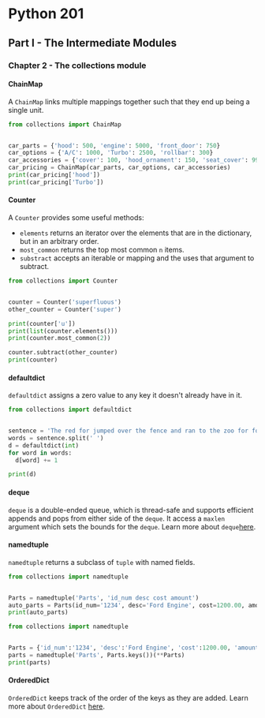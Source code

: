 # Python 201

## Part I - The Intermediate Modules

### Chapter 2 - The collections module

#### ChainMap

A `ChainMap` links multiple mappings together such that they end up being a single unit.

```python
from collections import ChainMap


car_parts = {'hood': 500, 'engine': 5000, 'front_door': 750}
car_options = {'A/C': 1000, 'Turbo': 2500, 'rollbar': 300}
car_accessories = {'cover': 100, 'hood_ornament': 150, 'seat_cover': 99}
car_pricing = ChainMap(car_parts, car_options, car_accessories)
print(car_pricing['hood'])
print(car_pricing['Turbo'])
```

#### Counter

A `Counter` provides some useful methods:

- `elements` returns an iterator over the elements that are in the dictionary, but in an arbitrary order.
- `most_common` returns the top most common `n` items.
- `substract` accepts an iterable or mapping and the uses that argument to subtract.

```python
from collections import Counter


counter = Counter('superfluous')
other_counter = Counter('super')

print(counter['u'])
print(list(counter.elements()))
print(counter.most_common(2))

counter.subtract(other_counter)
print(counter)
```

#### defaultdict

`defaultdict` assigns a zero value to any key it doesn't already have in it.

```python
from collections import defaultdict


sentence = 'The red for jumped over the fence and ran to the zoo for food'
words = sentence.split(' ')
d = defaultdict(int)
for word in words:
  d[word] += 1

print(d)
```

#### deque

`deque` is a double-ended queue, which is thread-safe and supports efficient appends and pops from either side of the `deque`. It access a `maxlen` argument which sets the bounds for the `deque`. Learn more about `deque`[here](https://docs.python.org/3.7/library/collections.html#collections.deque).

#### namedtuple

`namedtuple` returns a subclass of `tuple` with named fields.

```python
from collections import namedtuple


Parts = namedtuple('Parts', 'id_num desc cost amount')
auto_parts = Parts(id_num='1234', desc='Ford Engine', cost=1200.00, amount=10)
print(auto_parts)
```

```python
from collections import namedtuple


Parts = {'id_num':'1234', 'desc':'Ford Engine', 'cost':1200.00, 'amount':10}
parts = namedtuple('Parts', Parts.keys())(**Parts)
print(parts)
```

#### OrderedDict

`OrderedDict` keeps track of the order of the keys as they are added. Learn more about `OrderedDict` [here](https://docs.python.org/3.7/library/collections.html#collections.OrderedDict).
